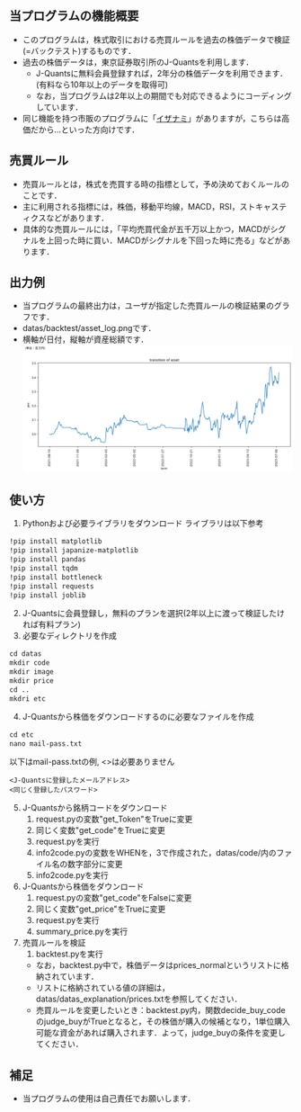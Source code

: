 ## 当プログラムの機能概要
- このプログラムは，株式取引における売買ルールを過去の株価データで検証(=バックテスト)するものです．
- 過去の株価データは，東京証券取引所のJ-Quantsを利用します．
   - J-Quantsに無料会員登録すれば，2年分の株価データを利用できます．  
      (有料なら10年以上のデータを取得可)
   - なお，当プログラムは2年以上の期間でも対応できるようにコーディングしています．
- 同じ機能を持つ市販のプログラムに「[イザナミ](https://www.izanami.jp/top.html)」がありますが，こちらは高価だから...といった方向けです．

## 売買ルール
- 売買ルールとは，株式を売買する時の指標として，予め決めておくルールのことです．
- 主に利用される指標には，株価，移動平均線，MACD，RSI，ストキャスティクスなどがあります．
- 具体的な売買ルールには，「平均売買代金が五千万以上かつ，MACDがシグナルを上回った時に買い．MACDがシグナルを下回った時に売る」などがあります．

## 出力例
- 当プログラムの最終出力は，ユーザが指定した売買ルールの検証結果のグラフです．
- datas/backtest/asset_log.pngです．
- 横軸が日付，縦軸が資産総額です．
![出力例(2年分)](datas/backtest/asset_log.png)

 
## 使い方
1. Pythonおよび必要ライブラリをダウンロード 
ライブラリは以下参考
```
!pip install matplotlib
!pip install japanize-matplotlib
!pip install pandas
!pip install tqdm
!pip install bottleneck
!pip install requests
!pip install joblib

```
2. J-Quantsに会員登録し，無料のプランを選択(2年以上に渡って検証したければ有料プラン)
3. 必要なディレクトリを作成
```
cd datas
mkdir code
mkdir image
mkdir price
cd ..
mkdri etc
```
4. J-Quantsから株価をダウンロードするのに必要なファイルを作成
```
cd etc
nano mail-pass.txt
```
以下はmail-pass.txtの例, <>は必要ありません
```
<J-Quantsに登録したメールアドレス>
<同じく登録したパスワード>
```
5. J-Quantsから銘柄コードをダウンロード
   1. request.pyの変数"get_Token"をTrueに変更
   2. 同じく変数"get_code"をTrueに変更
   3. request.pyを実行
   4. info2code.pyの変数をWHENを，3で作成された，datas/code/内のファイル名の数字部分に変更
   5. info2code.pyを実行
6. J-Quantsから株価をダウンロード
   1. request.pyの変数"get_code"をFalseに変更
   2. 同じく変数"get_price"をTrueに変更
   3. request.pyを実行
   4. summary_price.pyを実行
7. 売買ルールを検証
   1. backtest.pyを実行
   - なお，backtest.py中で，株価データはprices_normalというリストに格納されています．
   - リストに格納されている値の詳細は，datas/datas_explanation/prices.txtを参照してください．
   - 売買ルールを変更したいとき：backtest.py内，関数decide_buy_codeのjudge_buyがTrueとなると，その株価が購入の候補となり，1単位購入可能な資金があれば購入されます．よって，judge_buyの条件を変更してください．



## 補足
- 当プログラムの使用は自己責任でお願いします．
  
